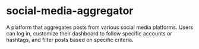 # social-media-aggregator
A platform that aggregates posts from various social media platforms. Users can log in, customize their dashboard to follow specific accounts or hashtags, and filter posts based on specific criteria.
